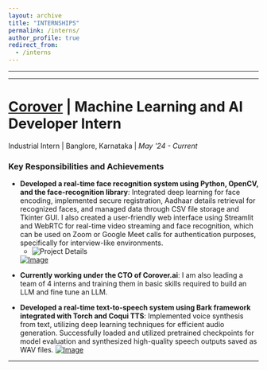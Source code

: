 ```yaml
---
layout: archive
title: "INTERNSHIPS"
permalink: /interns/
author_profile: true
redirect_from:
  - /interns
---
```


<!-- {% include base_path %} -->
-----
-----

[Corover](https://corover.ai/) | Machine Learning and AI Developer Intern
=====
Industrial Intern | Banglore, Karnataka | _May '24 - Current_


### Key Responsibilities and Achievements

- **Developed a real-time face recognition system using Python, OpenCV, and the face-recognition library**: Integrated deep learning for face encoding, implemented secure registration, Aadhaar details retrieval for recognized faces, and managed data through CSV file storage and Tkinter GUI.  I also created a user-friendly web interface using Streamlit and WebRTC for real-time video streaming and face recognition, which can be used on Zoom or Google Meet calls for authentication purposes, specifically for interview-like environments.
  - ![Project Details]()
  <a href="https://github.com/Nihar1402-iit/Face_recognition">
  <img src="https://github.com/Nihar1402-iit/Nihar1402-iit.github.io/assets/117573996/0d3232a9-07a9-4610-b4fc-4a80f9af1aa0" alt="Image">
</a>



- **Currently working under the CTO of Corover.ai**: I am also leading a team of 4 interns and training them in basic skills required to build an LLM and fine tune an LLM.
 
- **Developed a real-time text-to-speech system using Bark framework integrated with Torch and Coqui TTS**: Implemented voice synthesis from text, utilizing deep learning techniques for efficient audio generation. Successfully loaded and utilized pretrained checkpoints for model evaluation and synthesized high-quality speech outputs saved as WAV files.
  <a href="https://github.com/Nihar1402-iit/TTS-STT-Voice_cloning">
  <img src="https://github.com/Nihar1402-iit/Nihar1402-iit.github.io/assets/117573996/ac98629b-8a95-4fb2-b789-f349b8bf9e13" alt="Image">
</a>


---





